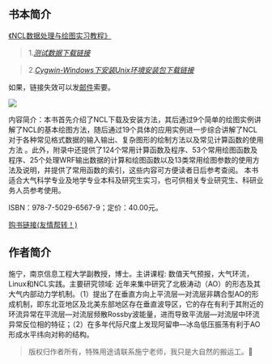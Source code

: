 ## 书本简介

[《NCL数据处理与绘图实习教程》](http://www.qxcbs.com/news/newsdetail.jsp?id=164670&nodeid=383&siteid=2)


>1._[测试数据下载链接](http://www.qxcbs.com/data/attachement/rar/site2/20170728/1501209300112.rar)_

>2._[Cygwin-Windows下安装Unix环境安装包下载链接](http://www.qxcbs.com/data/attachement/rar/site2/20170728/1501209277009.rar)_

如果，链接失效可以发[邮件](zhpfu.atm@gmail.com)索要。

![](https://github.com/gavin971/NCL_meteorology_libs/blob/master/book_cover.png)

内容简介：本书首先介绍了NCL下载及安装方法，其后通过9个简单的绘图实例讲解了NCL的基本绘图方法，随后通过19个具体的应用实例进一步综合讲解了NCL对于各种常见格式数据的输入输出、复杂图形的绘制方法以及常见计算函数的使用方法 。此外，附录中还提供了124个常用计算函数及程序、53个常用绘图函数及程序、25个处理WRF输出数据的计算和绘图函数以及13类常用绘图参数的使用方法及说明，并提供了常用函数的索引，这些内容可方便读者日后参考查阅。
本书适合大气科学专业及地学专业本科及研究生实习，也可供相关专业研究生、科研业务人员参考使用。

ISBN：978-7-5029-6567-9；定价：40.00元。

[购书链接(友情帮转！)](http://www.qxcbs.com//books/booksdetail.jsp?id=164759&nodeid=267&siteid=2&pubcompanyid=49)


## 作者简介

施宁，南京信息工程大学副教授，博士。主讲课程: 数值天气预报，大气环流，Linux和NCL实践。主要研究领域: 近年来集中研究了北极涛动（AO）的形态及其大气内部动力学机制。（1）提出了在垂直方向上平流层—对流层非耦合型AO的形成机制，即东北亚地区及北美东部地区存在垂直波导区，它的存在有利于其附近的环流异常在平流层—对流层频散Rossby波能量，进而导致平流层—对流层中环流异常反位相的特征；（2）在多年代际尺度上发现阿留申—冰岛低压振荡有利于AO形成水平纬向对称的结构。

>版权归作者所有，特殊用途请联系施宁老师，我只是大自然的搬运工。🙂

